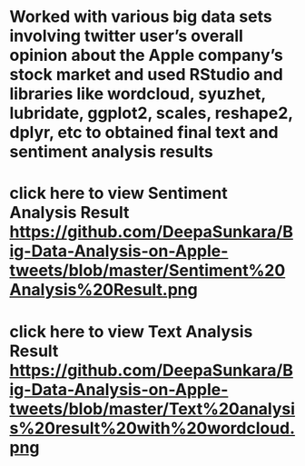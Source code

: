 # Worked with various big data sets involving twitter user’s overall opinion about the Apple company’s stock market and used RStudio and libraries like wordcloud, syuzhet, lubridate, ggplot2, scales, reshape2, dplyr, etc to obtained final text and sentiment analysis results 
# click here to view Sentiment Analysis Result https://github.com/DeepaSunkara/Big-Data-Analysis-on-Apple-tweets/blob/master/Sentiment%20Analysis%20Result.png
# click here to view Text Analysis Result https://github.com/DeepaSunkara/Big-Data-Analysis-on-Apple-tweets/blob/master/Text%20analysis%20result%20with%20wordcloud.png

